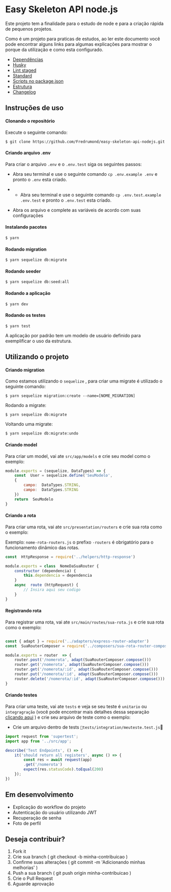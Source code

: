 # Easy Skeleton API node.js

Este projeto tem a finalidade para o estudo de node e para a criação rápida de pequenos projetos.

Como é um projeto para praticas de estudos, ao ler este documento você pode encontrar alguns links para algumas explicações para mostrar o porque da utilização e como esta configurado.

- [Dependências](https://github.com/Fredrumond/estudos/blob/master/easy-skeleton-api/DEPENDENCIAS.md)
- [Husky](https://github.com/Fredrumond/estudos/blob/master/easy-skeleton-api/HUSKY.md)
- [Lint staged](https://github.com/Fredrumond/estudos/blob/master/easy-skeleton-api/LINTSTAGED.md)
- [Standard](https://github.com/Fredrumond/estudos/blob/master/easy-skeleton-api/STANDARD.md)
- [Scripts no package.json](https://github.com/Fredrumond/estudos/blob/master/easy-skeleton-api/SCRIPTS.md)
- [Estrutura](https://github.com/Fredrumond/estudos/blob/master/easy-skeleton-api/ESTRUTURA.md)
- [Changelog](https://github.com/Fredrumond/estudos/blob/master/easy-skeleton-api/CHANGELOG.md)

 ## Instruções de uso

#### Clonando o repositório

Execute o seguinte comando:
```terminal
$ git clone https://github.com/Fredrumond/easy-skeleton-api-nodejs.git
```

#### Criando arquivo .env

Para criar o arquivo `.env`  e o `.env.test` siga os seguintes passos:

- Abra seu terminal e use o seguinte comando `cp .env.example .env` e pronto o `.env` esta criado.
- - Abra seu terminal e use o seguinte comando `cp .env.test.example .env.test` e pronto o `.env.test` esta criado.

- Abra os arquivo e complete as variáveis de acordo com suas configurações

#### Instalando pacotes

```terminal
$ yarn
```

#### Rodando migration

```terminal
$ yarn sequelize db:migrate
```

#### Rodando seeder

```terminal
$ yarn sequelize db:seed:all
```

#### Rodando a aplicação

```terminal
$ yarn dev
```

#### Rodando os testes

```terminal
$ yarn test
```
A aplicação por padrão tem um modelo de usuário definido para exemplificar o uso da estrutura.

## Utilizando o projeto

#### Criando migration

Como estamos utilizando o `sequelize` , para criar uma migrate é utilizado o seguinte comando:

```terminal
$ yarn sequelize migration:create --name=[NOME_MIGRATION]
```

Rodando a migrate:
```terminal
$ yarn sequelize db:migrate
```

Voltando uma migrate:
```terminal
$ yarn sequelize db:migrate:undo
```

#### Criando model

Para criar um model, vai ate `src/app/models` e crie seu model como o exemplo:

``` js
module.exports = (sequelize, DataTypes) => {
	const  User = sequelize.define('SeuModelo',
	{
		campo:  DataTypes.STRING,
		campo:  DataTypes.STRING
	})
	return  SeuModelo
}
```
#### Criando a rota

Para criar uma rota, vai ate `src/presentation/routers` e crie sua rota como o exemplo:

Exemplo: `nome-rota-routers.js` o prefixo `-routers` é obrigatório para o funcionamento dinâmico das rotas.

``` js
const  HttpResponse = require('../helpers/http-response')

module.exports = class  NomeDaSuaRouter {
	constructor (dependencia) {
		this.dependencia = dependencia
	}
	async  route (httpRequest) {
		// Insira aqui seu codigo
	}
}
```

#### Registrando rota

Para registrar uma rota, vai ate `src/main/routes/sua-rota.js` e crie sua rota como o exemplo:

``` js

const { adapt } = require('../adapters/express-router-adapter')
const  SuaRouterComposer = require('../composers/sua-rota-router-composer')

module.exports = router  => {
	router.post('/nomerota', adapt(SuaRouterComposer.compose()))
	router.get('/nomerota', adapt(SuaRouterComposer.compose()))
	router.get('/nomerota/:id', adapt(SuaRouterComposer.compose()))
	router.put('/nomerota/:id', adapt(SuaRouterComposer.compose()))
	router.delete('/nomerota/:id', adapt(SuaRouterComposer.compose()))
}

```

#### Criando  testes

Para  criar  uma  teste, vai  ate  `tests`  e veja se seu teste é  `unitario` ou `integragração` (você pode encontrar mais detalhes dessa separação  [clicando aqui](https://github.com/Fredrumond/estudos/blob/master/easy-skeleton-api/TESTES.md) ) e  crie  seu  arquivo  de  teste  como  o  exemplo:

- Crie  um  arquivo  dentro  de  tests  `tests/integration/meuteste.test.js`

``` js
import request from 'supertest';
import app from '../src/app';

describe('Test Endpoints', () => {
	it('should return all registers', async () => {
		const res = await request(app)
		.get('/nomerota')
		expect(res.statusCode).toEqual(200)
	});
})
```

## Em desenvolvimento
- Explicação do workflow do projeto
- Autenticação do usuário utilizando JWT
- Recuperação de senha
- Foto de perfil

## Deseja contribuir?

 1. Fork it
 2. Crie sua branch ( git checkout -b minha-contribuicao )
 3. Confirme suas alterações ( git commit -m 'Adicionando minhas melhorias' )
 4. Push a sua branch ( git push origin minha-contribuicao )
 5. Crie o Pull Request
 6. Aguarde aprovação
